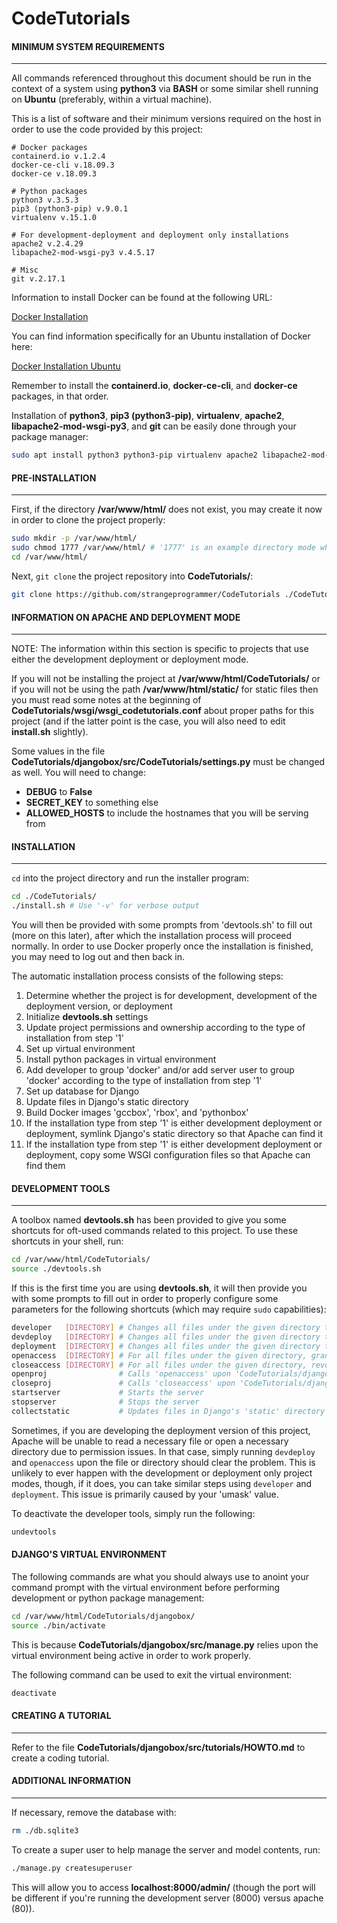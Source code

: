 # CodeTutorials

#### MINIMUM SYSTEM REQUIREMENTS
---

All commands referenced throughout this document should be run in the context of a system using **python3** via **BASH** or some similar shell running on **Ubuntu** (preferably, within a virtual machine).

This is a list of software and their minimum versions required on the host in order to use the code provided by this project:

```
# Docker packages
containerd.io v.1.2.4
docker-ce-cli v.18.09.3
docker-ce v.18.09.3

# Python packages
python3 v.3.5.3
pip3 (python3-pip) v.9.0.1
virtualenv v.15.1.0

# For development-deployment and deployment only installations
apache2 v.2.4.29
libapache2-mod-wsgi-py3 v.4.5.17

# Misc
git v.2.17.1
```

Information to install Docker can be found at the following URL:

[Docker Installation](https://docs.docker.com/install/)

You can find information specifically for an Ubuntu installation of Docker here:

[Docker Installation Ubuntu](https://docs.docker.com/install/linux/docker-ce/ubuntu/#install-docker-ce)

Remember to install the **containerd.io**, **docker-ce-cli**, and **docker-ce** packages, in that order.

Installation of **python3**, **pip3 (python3-pip)**, **virtualenv**, **apache2**, **libapache2-mod-wsgi-py3**, and **git** can be easily done through your package manager:

```bash
sudo apt install python3 python3-pip virtualenv apache2 libapache2-mod-wsgi-py3 git
```

#### PRE-INSTALLATION
---

First, if the directory **/var/www/html/** does not exist, you may create it now in order to clone the project properly:

```bash
sudo mkdir -p /var/www/html/
sudo chmod 1777 /var/www/html/ # '1777' is an example directory mode which comes in useful for the next step
cd /var/www/html/
```

Next, `git clone` the project repository into **CodeTutorials/**:

```bash
git clone https://github.com/strangeprogrammer/CodeTutorials ./CodeTutorials/
```

#### INFORMATION ON APACHE AND DEPLOYMENT MODE
---

NOTE: The information within this section is specific to projects that use either the development deployment or deployment mode.

If you will not be installing the project at **/var/www/html/CodeTutorials/** or if you will not be using the path **/var/www/html/static/** for static files then you must read some notes at the beginning of **CodeTutorials/wsgi/wsgi_codetutorials.conf** about proper paths for this project (and if the latter point is the case, you will also need to edit **install.sh** slightly).

Some values in the file **CodeTutorials/djangobox/src/CodeTutorials/settings.py** must be changed as well. You will need to change:

- **DEBUG** to **False**
- **SECRET_KEY** to something else
- **ALLOWED_HOSTS** to include the hostnames that you will be serving from

#### INSTALLATION
---

`cd` into the project directory and run the installer program:

```bash
cd ./CodeTutorials/
./install.sh # Use '-v' for verbose output
```

You will then be provided with some prompts from 'devtools.sh' to fill out (more on this later), after which the installation process will proceed normally. In order to use Docker properly once the installation is finished, you may need to log out and then back in.

The automatic installation process consists of the following steps:

1. Determine whether the project is for development, development of the deployment version, or deployment
2. Initialize **devtools.sh** settings
3. Update project permissions and ownership according to the type of installation from step '1'
4. Set up virtual environment
5. Install python packages in virtual environment
6. Add developer to group 'docker' and/or add server user to group 'docker' according to the type of installation from step '1'
7. Set up database for Django
8. Update files in Django's static directory
9. Build Docker images 'gccbox', 'rbox', and 'pythonbox'
10. If the installation type from step '1' is either development deployment or deployment, symlink Django's static directory so that Apache can find it
11. If the installation type from step '1' is either development deployment or deployment, copy some WSGI configuration files so that Apache can find them

#### DEVELOPMENT TOOLS
---

A toolbox named **devtools.sh** has been provided to give you some shortcuts for oft-used commands related to this project. To use these shortcuts in your shell, run:

```bash
cd /var/www/html/CodeTutorials/
source ./devtools.sh
```

If this is the first time you are using **devtools.sh**, it will then provide you with some prompts to fill out in order to properly configure some parameters for the following shortcuts (which may require `sudo` capabilities):

```bash
developer	[DIRECTORY]	# Changes all files under the given directory to the developer's owner and group
devdeploy	[DIRECTORY]	# Changes all files under the given directory to the developer's owner and the server's group
deployment	[DIRECTORY]	# Changes all files under the given directory to the server's owner and group
openaccess	[DIRECTORY]	# For all files under the given directory, grants file read and directory traversal permission to everyone
closeaccess	[DIRECTORY]	# For all files under the given directory, revokes all permissions from everyone except the owner
openproj				# Calls 'openaccess' upon 'CodeTutorials/djangobox/src/' and deals with a pesky file's permissions
closeproj				# Calls 'closeaccess' upon 'CodeTutorials/djangobox/src/' and deals with a pesky file's permissions
startserver				# Starts the server
stopserver				# Stops the server
collectstatic			# Updates files in Django's 'static' directory
```

Sometimes, if you are developing the deployment version of this project, Apache will be unable to read a necessary file or open a necessary directory due to permission issues. In that case, simply running `devdeploy` and `openaccess` upon the file or directory should clear the problem. This is unlikely to ever happen with the development or deployment only project modes, though, if it does, you can take similar steps using `developer` and `deployment`. This issue is primarily caused by your 'umask' value.

To deactivate the developer tools, simply run the following:

```bash
undevtools
```

#### DJANGO'S VIRTUAL ENVIRONMENT

The following commands are what you should always use to anoint your command prompt with the virtual environment before performing development or python package management:

```bash
cd /var/www/html/CodeTutorials/djangobox/
source ./bin/activate
```

This is because **CodeTutorials/djangobox/src/manage.py** relies upon the virtual environment being active in order to work properly.

The following command can be used to exit the virtual environment:

```bash
deactivate
```

#### CREATING A TUTORIAL
---

Refer to the file **CodeTutorials/djangobox/src/tutorials/HOWTO.md** to create a coding tutorial.

#### ADDITIONAL INFORMATION
---

If necessary, remove the database with:

```bash
rm ./db.sqlite3
```

To create a super user to help manage the server and model contents, run:

```bash
./manage.py createsuperuser
```

This will allow you to access **localhost:8000/admin/** (though the port will be different if you're running the development server (8000) versus apache (80)).
